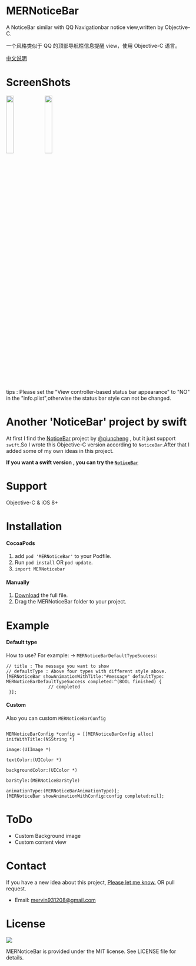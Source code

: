 # MERNoticeBar
A NoticeBar similar with QQ Navigationbar notice view,written by Objective-C.<p>
一个风格类似于 QQ 的顶部导航栏信息提醒 view，使用 Objective-C 语言。<p>

[中文说明](https://github.com/Mervin1024/MERNoticeBar/blob/master/README-zh-CN.md)

ScreenShots
===

<p><img src="https://github.com/Mervin1024/MERNoticeBar/blob/master/Rources/notice_bar_iPhone6.gif?raw=true" width="20%" height="20%">
<img src="https://github.com/Mervin1024/MERNoticeBar/blob/master/Rources/notice_bar_iPhoneX.gif?raw=true" width="20%" height="20%"></p>
tips : Please set the "View controller-based status bar appearance" to "NO" in the "info.plist",otherwise the status bar style can not be changed.

Another 'NoticeBar' project by swift
===
At first I find the [NoticeBar](https://github.com/qiuncheng/NoticeBar) project by [@qiuncheng](https://github.com/qiuncheng) , but it just support `swift`.So I wrote this Objective-C version according to `NoticeBar`.After that I added some of my own ideas in this project.<p>
**If you want a swift version , you can try the [`NoticeBar`](https://github.com/qiuncheng/NoticeBar)**

Support
===

Objective-C & iOS 8+

Installation
===
#### CocoaPods
1. add `pod 'MERNoticeBar'` to your Podfile.
2. Run `pod install` OR `pod update`.
3. `import MERNoticebar`

#### Manually
1. [Download](https://github.com/Mervin1024/MERNoticeBar/archive/master.zip) the full file.
2. Drag the MERNoticeBar folder to your project.

Example
===
#### Default type


How to use? For example: -> `MERNoticeBarDefaultTypeSuccess`:
```
// title : The message you want to show
// defaultType : Above four types with different style above.
[MERNoticeBar showAnimationWithTitle:"#message" defaultType: MERNoticeBarDefaultTypeSuccess completed:^(BOOL finished) {
                // completed
 }];
```
#### Custom

Also you can custom `MERNoticeBarConfig`


```

MERNoticeBarConfig *config = [[MERNoticeBarConfig alloc] initWithTitle:(NSString *)
                                                                     image:(UIImage *)
                                                                 textColor:(UIColor *)
                                                           backgroundColor:(UIColor *)
                                                                  barStyle:(MERNoticeBarStyle)
                                                             animationType:(MERNoticeBarAnimationType)];
[MERNoticeBar showAnimationWithConfig:config completed:nil];

```

ToDo
===
- Custom Background image
- Custom content view

Contact
===
If you have a new idea about this project, [Please let me know.](mailto:mervin931208@gmail.com) OR pull request.<p>

- Email: mervin931208@gmail.com


License
===
[![](https://camo.githubusercontent.com/5e085da09b057cc65da38f334ab63f0c2705f46a/68747470733a2f2f75706c6f61642e77696b696d656469612e6f72672f77696b6970656469612f636f6d6d6f6e732f7468756d622f662f66382f4c6963656e73655f69636f6e2d6d69742d38387833312d322e7376672f31323870782d4c6963656e73655f69636f6e2d6d69742d38387833312d322e7376672e706e67)](https://raw.githubusercontent.com/Mervin1024/MERNoticeBar/master/LICENSE)

MERNoticeBar is provided under the MIT license. See LICENSE file for details.
